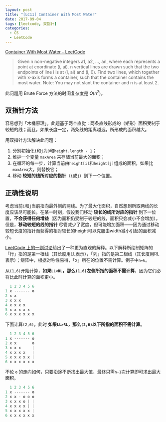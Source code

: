 ```yaml
---
layout: post
title: "[LC11] Container With Most Water"
date: 2017-09-04
tags: [leetcode, 双指针]
categories:
  - CS
  - LeetCode
---
```


[Container With Most Water - LeetCode](https://leetcode.com/problems/container-with-most-water/description/)

> Given n non-negative integers a1, a2, ..., an, where each represents a point at coordinate (i, ai). n vertical lines are drawn such that the two endpoints of line i is at (i, ai) and (i, 0). Find two lines, which together with x-axis forms a container, such that the container contains the most water.
Note: You may not slant the container and n is at least 2.

此问题用 Brute Force 方法的时间复杂度是 $O(n^2)$。

## 双指针方法

容易想到「木桶原理」。此题基于两个直觉：两条直线形成的（矩形）面积受制于较短的线；而且，如果长度一定，两条线的距离越远，所形成的面积越大。

用双指针方法解决此问题：
1. 分别初始化`i`和`j`为`0`和`height.length - 1`；
2. 维护一个变量 `maxArea` 来存储当前最大的面积；
3. 在循环的每一步，计算当前由`height[i]`和`height[j]`组成的面积，如果比`maxArea`大，则替换它；
4. 移动 **较短的线所对应的指针**（`i`或`j`）到下一个位置。

## 正确性说明

考虑当前`i`和`j`当前指向最外侧的两线。为了最大化面积，自然想到所取两线的长度应该尽可能长。在某一时刻，假设我们移动 **较长的线所对应的指针** 到下一位置，**不会获得任何增益**（因为面积仍受制于较短的线，面积只会减小不会增加）。但是，**移动较短的线的指针** 尽管减少了宽度，但可能增加面积——因为通过移动较短长度的指针而获得的相对较长的height可以克服由width减小引起的面积减小。

[LeetCode 上的一则讨论](https://leetcode.com/problems/container-with-most-water/discuss/6099)给出了一种更为直观的解释。以下解释所绘制矩阵的「行」指的是第一根线（其长度用LL表示），「列」指的是第二根线（其长度用RL表示）；矩阵中，根据对称性易得，「x」所在的位置不需计算。例子中`n=6`。

从`(1,6)`开始计算，**如果`LL<RL`，那么`(1,6)`左侧所指的面积不需计算**，因为它们必将比此时计算的面积更小。
```java
  1 2 3 4 5 6
1 x ------- o
2 x x
3 x x x
4 x x x x
5 x x x x x
6 x x x x x x
```

下面计算`(2,6)`，此时 **如果`LL>RL`，那么`(2,6)`以下所指的面积不需计算**。
```java
  1 2 3 4 5 6
1 x ------- o
2 x x       o
3 x x x     |
4 x x x x   |
5 x x x x x |
6 x x x x x x
```

不论 `o` 的走向如何，只要沿途不断找出最大值，最终只需`n-1`次计算即可求出最大面积。
```java
  1 2 3 4 5 6
1 x ------- o
2 x x - o o o
3 x x x o | |
4 x x x x | |
5 x x x x x |
6 x x x x x x
```
